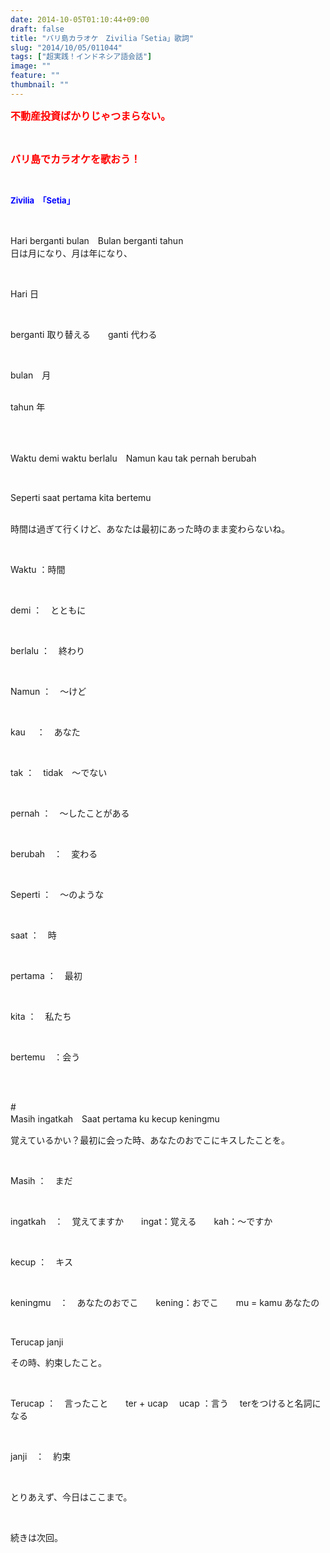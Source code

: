 ```yaml
---
date: 2014-10-05T01:10:44+09:00
draft: false
title: "バリ島カラオケ　Zivilia「Setia」歌詞"
slug: "2014/10/05/011044"
tags: ["超実践！インドネシア語会話"]
image: ""
feature: ""
thumbnail: ""
---
```

<p><font color="#ff0000" size="3"><strong>不動産投資ばかりじゃつまらない。</strong></font></p><br/><p><font color="#ff0000" size="3"><strong>バリ島でカラオケを歌おう！</strong></font></p><br/><p><font color="#0000ff" size="2"><strong>Zivilia　「Setia」</strong></font></p><br/><p>Hari berganti bulan　Bulan berganti tahun<br/>日は月になり、月は年になり、</p><br/><p>Hari 日</p><br/><p>berganti 取り替える　　ganti 代わる</p><br/><p>bulan　月</p><p><br/>tahun 年</p><br/><br/><p>Waktu demi waktu berlalu　Namun kau tak pernah berubah　</p><br/><p>Seperti saat pertama kita bertemu</p><p><br/>時間は過ぎて行くけど、あなたは最初にあった時のまま変わらないね。</p><br/><p>Waktu ：時間</p><br/><p>demi ：　とともに</p><br/><p>berlalu ：　終わり</p><br/><p>Namun ：　～けど</p><br/><p>kau 　：　あなた</p><br/><p>tak ：　tidak　～でない</p><br/><p>pernah ：　～したことがある</p><br/><p>berubah　：　変わる</p><br/><p>Seperti ：　～のような</p><br/><p>saat ：　時</p><br/><p>pertama ：　最初</p><br/><p>kita ：　私たち</p><br/><p>bertemu　：会う</p><br/><br/><p>#<br/>Masih ingatkah　Saat pertama ku kecup keningmu</p><p>覚えているかい？最初に会った時、あなたのおでこにキスしたことを。</p><br/><p>Masih ：　まだ</p><br/><p>ingatkah　：　覚えてますか　　ingat：覚える　　kah：～ですか</p><br/><p>kecup ：　キス</p><br/><p>keningmu　：　あなたのおでこ　　kening：おでこ　　mu = kamu あなたの</p><p><br/></p><p>Terucap janji</p><p>その時、約束したこと。</p><br/><p>Terucap ：　言ったこと　　ter + ucap 　ucap ：言う 　terをつけると名詞になる</p><br/><p>janji　：　約束</p><p><br/></p><p>とりあえず、今日はここまで。</p><br/><p>続きは次回。</p>

